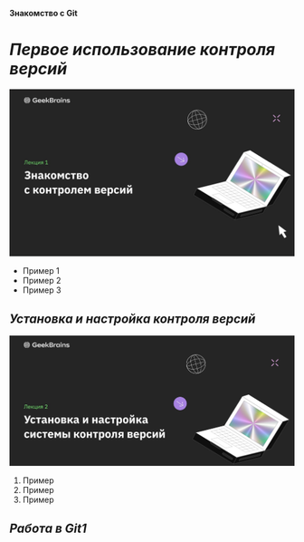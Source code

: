 **Знакомство с Git**
# *Первое использование контроля версий*
![foto](%D0%9B%D0%B5%D0%BA%D1%86%D0%B8%D1%8F%201.jpg)
* Пример 1
* Пример 2
* Пример 3
## *Установка и настройка контроля версий*
![foto](%D0%9B%D0%B5%D0%BA%D1%86%D0%B8%D1%8F2.jpg)
1. Пример
2. Пример
3. Пример

## *Работа  в  Git1*


